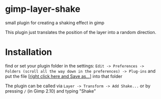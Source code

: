 # gimp-layer-shake
small plugin for creating a shaking effect in gimp

This plugin just translates the position of the layer into a random direction.

# Installation

find or set your plugin folder in the settings:
`Edit -> Preferences -> Folders (scroll all the way down in the preferences) -> Plug-ins`
and put the file [[right click here and Save as...](https://raw.githubusercontent.com/tailoric/gimp-layer-shake/master/layer-shake.py)] into that folder 

The plugin can be called via `Layer -> Transform -> Add Shake...` or by pressing `/` (in Gimp 2.10) and typing "Shake"
